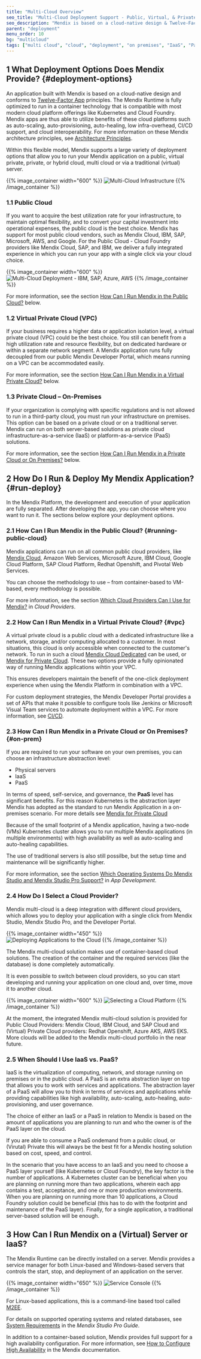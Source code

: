 ```yaml
---
title: "Multi-Cloud Overview"
seo_title: "Multi-Cloud Deployment Support - Public, Virtual, & Private Clouds"
seo_description: "Mendix is based on a cloud-native design & Twelve-Factor App principles. Learn more about multi-cloud deployment support, including public, virtual & private clouds."
parent: "deployment"
menu_order: 10
bg: "multicloud"
tags: ["multi cloud", "cloud", "deployment", "on premises", "IaaS", "PaaS"]
---
```


## 1 What Deployment Options Does Mendix Provide? {#deployment-options}

An application built with Mendix is based on a cloud-native design and conforms to [Twelve-Factor App](https://12factor.net/) principles. The Mendix Runtime is fully optimized to run in a container technology that is compatible with most modern cloud platform offerings like Kubernetes and Cloud Foundry. Mendix apps are thus able to utilize benefits of these cloud platforms such as auto-scaling, auto-provisioning, auto-healing, low infra-overhead, CI/CD support, and cloud interoperability. For more information on these Mendix architecture principles, see [Architecture Principles](../enterprise-capabilities/architecture-principles).

Within this flexible model, Mendix supports a large variety of deployment options that allow you to run your Mendix application on a public, virtual private, private, or hybrid cloud, multi cloud or via a traditional (virtual) server.

{{% image_container width="600" %}}
![Multi-Cloud Infrastructure](attachments/multi-cloud.png)
{{% /image_container %}}

### 1.1 Public Cloud

If you want to acquire the best utilization rate for your infrastructure, to maintain optimal flexibility, and to convert your capital investment into operational expenses, the public cloud is the best choice. Mendix has support for most public cloud vendors, such as Mendix Cloud, IBM, SAP, Microsoft, AWS, and Google. For the Public Cloud - Cloud Foundry providers like Mendix Cloud, SAP, and IBM, we deliver a fully integrated experience in which you can run your app with a single click via your cloud choice.

{{% image_container width="600" %}}
![Multi-Cloud Deployment - IBM, SAP, Azure, AWS](attachments/multi-cloud-deploy.png)
{{% /image_container %}}

For more information, see the section [How Can I Run Mendix in the Public Cloud?](#running-public-cloud) below.

### 1.2 Virtual Private Cloud (VPC)

If your business requires a higher data or application isolation level, a virtual private cloud (VPC) could be the best choice. You still can benefit from a high utilization rate and resource flexibility, but on dedicated hardware or within a separate network segment. A Mendix application runs fully decoupled from our public Mendix Developer Portal, which means running on a VPC can be accommodated easily.

For more information, see the section [How Can I Run Mendix in a Virtual Private Cloud?](#vpc) below.

### 1.3 Private Cloud – On-Premises

If your organization is complying with specific regulations and is not allowed to run in a third-party cloud, you must run your infrastructure on premises. This option can be based on a private cloud or on a traditional server. Mendix can run on both server-based solutions as private cloud infrastructure-as-a-service (IaaS) or platform-as-a-service (PaaS) solutions.

For more information, see the section [How Can I Run Mendix in a Private Cloud or On Premises?](#on-prem) below.

## 2 How Do I Run & Deploy My Mendix Application? {#run-deploy}

In the Mendix Platform, the development and execution of your application are fully separated. After developing the app, you can choose where you want to run it. The sections below explore your deployment options.

### 2.1 How Can I Run Mendix in the Public Cloud? {#running-public-cloud}

Mendix applications can run on all common public cloud providers, like [Mendix Cloud](mendix-cloud-overview.md), Amazon Web Services, Microsoft Azure, IBM Cloud, Google Cloud Platform, SAP Cloud Platform, Redhat Openshift, and Pivotal Web Services.

You can choose the methodology to use – from container-based to VM-based, every methodology is possible.

For more information, see the section [Which Cloud Providers Can I Use for Mendix?](cloud-providers#which-cloud) in *Cloud Providers*.

### 2.2 How Can I Run Mendix in a Virtual Private Cloud? {#vpc}

A virtual private cloud is a public cloud with a dedicated infrastructure like a network, storage, and/or computing allocated to a customer. In most situations, this cloud is only accessible when connected to the customer's network. To run in such a cloud [Mendix Cloud Dedicated](mendix-cloud-overview.md#mendix-cloud-vpc) can be used, or [Mendix for Private Cloud](mendix-for-private-cloud.md#MX4PC). These two options provide a fully opinionated way of running Mendix applications wihtin your VPC.  

This ensures developers maintain the benefit of the one-click deployment experience when using the Mendix Platform in combination with a VPC.

For custom deployment strategies, the Mendix Developer Portal provides a set of APIs that make it possible to configure tools like Jenkins or Microsoft Visual Team services to automate deployment within a VPC. For more information, see [CI/CD](../app-lifecycle/cicd).

### 2.3 How Can I Run Mendix in a Private Cloud or On Premises? {#on-prem}

If you are required to run your software on your own premises, you can choose an infrastructure abstraction level:

* Physical servers
* IaaS
* PaaS

In terms of speed, self-service, and governance, the **PaaS** level has significant benefits. For this reason Kubernetes is the abstraction layer Mendix has adopted as the standard to run Mendix Application in a on-premises scenario. 
For more details see [Mendix for Private Cloud](mendix-for-private-cloud.md#MX4PC)   

Because of the small footprint of a Mendix application, having a two-node (VMs) Kubernetes cluster allows you to run multiple Mendix applications (in multiple environments) with high availability as well as auto-scaling and auto-healing capabilities. 

The use of traditional servers is also still possilbe, but the setup time and maintenance will be significantly higher.

For more information, see the section [Which Operating Systems Do Mendix Studio and Mendix Studio Pro Support?](../app-lifecycle/app-development#operating-systems) in *App Development*.

### 2.4 How Do I Select a Cloud Provider?

Mendix multi-cloud is a deep integration with different cloud providers, which allows you to deploy your application with a single click from Mendix Studio, Mendix Studio Pro, and the Developer Portal.

{{% image_container width="450" %}}
![Deploying Applications to the Cloud](attachments/run.png)
{{% /image_container %}}

The Mendix multi-cloud solution makes use of container-based cloud solutions. The creation of the container and the required services (like the database) is done completely automatically.

It is even possible to switch between cloud providers, so you can start developing and running your application on one cloud and, over time, move it to another cloud.

{{% image_container width="600" %}}
![Selecting a Cloud Platform](attachments/mutli-cloud-selection.png)
{{% /image_container %}}

At the moment, the integrated Mendix multi-cloud solution is provided for Public Cloud Providers: Mendix Cloud, IBM Cloud, and SAP Cloud and (Virtual) Private Cloud providers: Redhat Openshift, Azure AKS, AWS EKS. More clouds will be added to the Mendix multi-cloud portfolio in the near future.

### 2.5 When Should I Use IaaS vs. PaaS?

IaaS is the virtualization of computing, network, and storage running on premises or in the public cloud. A PaaS is an extra abstraction layer on top that allows you to work with services and applications. The abstraction layer of a PaaS will allow you to think in terms of services and applications while providing capabilities like high availability, auto-scaling, auto-healing, auto-provisioning, and user governance.

The choice of either an IaaS or a PaaS in relation to Mendix is based on the amount of applications you are planning to run and who the owner is of the PaaS layer on the cloud.

If you are able to consume a PaaS ondemand from a public cloud, or (Virutal) Private this will always be the best fit for a Mendix hosting solution based on cost, speed, and control.

In the scenario that you have access to an IaaS and you need to choose a PaaS layer yourself (like Kubernetes or Cloud Foundry), the key factor is the number of applications. A Kubernetes cluster can be beneficial when you are planning on running more than two applications, wherein each app contains a test, acceptance, and one or more production environments.  When you are planning on running more than 10 applications, a Cloud Foundry solution could be beneficial (this has to do with the footprint and maintenance of the PaaS layer). Finally, for a single application, a traditional server-based solution will be enough.

## 3 How Can I Run Mendix on a (Virtual) Server or IaaS?

The Mendix Runtime can be directly installed on a server. Mendix provides a service manager for both Linux-based and Windows-based servers that controls the start, stop, and deployment of an application on the server.

{{% image_container width="650" %}}
![Service Console](attachments/mx-service-console.png)
{{% /image_container %}}

For Linux-based applications, this is a command-line based tool called [M2EE](https://github.com/mendix/m2ee-tools).

For details on supported operating systems and related databases, see [System Requirements](https://docs.mendix.com/refguide/system-requirements) in the *Mendix Studio Pro Guide*.

In addition to a container-based solution, Mendix provides full support for a high availability configuration. For more information, see [How to Configure High Availability](https://docs.mendix.com/developerportal/deploy/high-availability) in the Mendix documentation.
